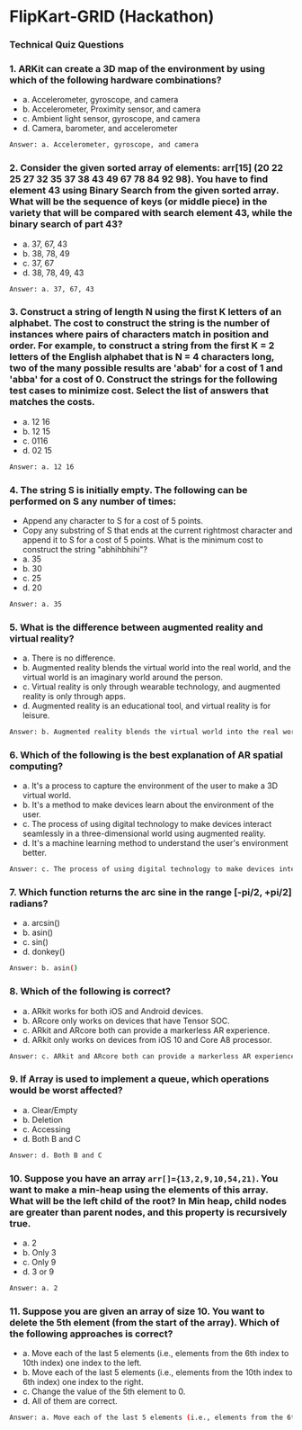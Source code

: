 # FlipKart-GRID (Hackathon) 

### Technical Quiz Questions

### 1. ARKit can create a 3D map of the environment by using which of the following hardware combinations?
- a. Accelerometer, gyroscope, and camera
- b. Accelerometer, Proximity sensor, and camera
- c. Ambient light sensor, gyroscope, and camera
- d. Camera, barometer, and accelerometer

```bash
Answer: a. Accelerometer, gyroscope, and camera
```

### 2. Consider the given sorted array of elements: arr[15] (20 22 25 27 32 35 37 38 43 49 67 78 84 92 98). You have to find element 43 using Binary Search from the given sorted array. What will be the sequence of keys (or middle piece) in the variety that will be compared with search element 43, while the binary search of part 43?
- a. 37, 67, 43
- b. 38, 78, 49
- c. 37, 67
- d. 38, 78, 49, 43

```bash
Answer: a. 37, 67, 43
```

### 3. Construct a string of length N using the first K letters of an alphabet. The cost to construct the string is the number of instances where pairs of characters match in position and order. For example, to construct a string from the first K = 2 letters of the English alphabet that is N = 4 characters long, two of the many possible results are 'abab' for a cost of 1 and 'abba' for a cost of 0. Construct the strings for the following test cases to minimize cost. Select the list of answers that matches the costs.
- a. 12 16
- b. 12 15
- c. 0116
- d. 02 15

```bash
Answer: a. 12 16
```

### 4. The string S is initially empty. The following can be performed on S any number of times:
- Append any character to S for a cost of 5 points.
- Copy any substring of S that ends at the current rightmost character and append it to S for a cost of 5 points.
  What is the minimum cost to construct the string "abhihbhihi"?
- a. 35
- b. 30
- c. 25
- d. 20

```bash
Answer: a. 35
```

### 5. What is the difference between augmented reality and virtual reality?
- a. There is no difference.
- b. Augmented reality blends the virtual world into the real world, and the virtual world is an imaginary world around the person.
- c. Virtual reality is only through wearable technology, and augmented reality is only through apps.
- d. Augmented reality is an educational tool, and virtual reality is for leisure.

```bash
Answer: b. Augmented reality blends the virtual world into the real world, and the virtual world is an imaginary world around the person.
```

### 6. Which of the following is the best explanation of AR spatial computing?
- a. It's a process to capture the environment of the user to make a 3D virtual world.
- b. It's a method to make devices learn about the environment of the user.
- c. The process of using digital technology to make devices interact seamlessly in a three-dimensional world using augmented reality.
- d. It's a machine learning method to understand the user's environment better.

```bash
Answer: c. The process of using digital technology to make devices interact seamlessly in a three-dimensional world using augmented reality.
```

### 7. Which function returns the arc sine in the range [-pi/2, +pi/2] radians?
- a. arcsin()
- b. asin()
- c. sin()
- d. donkey()

```bash
Answer: b. asin()
```

### 8. Which of the following is correct?
- a. ARkit works for both iOS and Android devices.
- b. ARcore only works on devices that have Tensor SOC.
- c. ARkit and ARcore both can provide a markerless AR experience.
- d. ARkit only works on devices from iOS 10 and Core A8 processor.

```bash
Answer: c. ARkit and ARcore both can provide a markerless AR experience.
```

### 9. If Array is used to implement a queue, which operations would be worst affected?
- a. Clear/Empty
- b. Deletion
- c. Accessing
- d. Both B and C

```bash
Answer: d. Both B and C
```

### 10. Suppose you have an array `arr[]={13,2,9,10,54,21)`. You want to make a min-heap using the elements of this array. What will be the left child of the root? In Min heap, child nodes are greater than parent nodes, and this property is recursively true.
- a. 2
- b. Only 3
- c. Only 9
- d. 3 or 9

```bash
Answer: a. 2
```

### 11. Suppose you are given an array of size 10. You want to delete the 5th element (from the start of the array). Which of the following approaches is correct?
- a. Move each of the last 5 elements (i.e., elements from the 6th index to 10th index) one index to the left.
- b. Move each of the last 5 elements (i.e., elements from the 10th index to 6th index) one index to the right.
- c. Change the value of the 5th element to 0.
- d. All of them are correct.

```bash
Answer: a. Move each of the last 5 elements (i.e., elements from the 6th index to 10th index) one index to the left.
```
